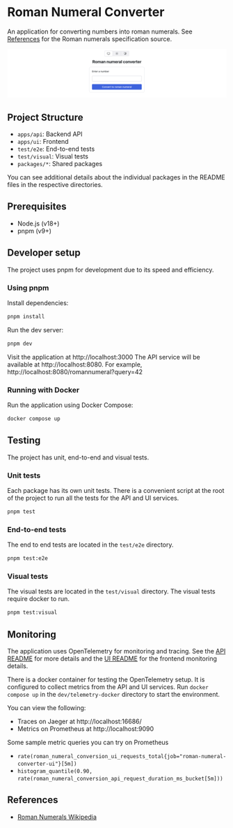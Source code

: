 # Roman Numeral Converter

An application for converting numbers into roman numerals. See [References](#references) for the Roman numerals specification source.

![Roman Numeral Converter App Screenshot](./screenshot.png)

## Project Structure

- `apps/api`: Backend API
- `apps/ui`: Frontend
- `test/e2e`: End-to-end tests
- `test/visual`: Visual tests
- `packages/*`: Shared packages

You can see additional details about the individual packages in the README files in the respective directories.

## Prerequisites

- Node.js (v18+)
- pnpm (v9+)

## Developer setup

The project uses pnpm for development due to its speed and efficiency.

### Using pnpm
Install dependencies:

```bash
pnpm install
```

Run the dev server:

```bash
pnpm dev
``` 

Visit the application at http://localhost:3000
The API service will be available at http://localhost:8080. For example, http://localhost:8080/romannumeral?query=42

### Running with Docker

Run the application using Docker Compose:

```bash
docker compose up
```

## Testing

The project has unit, end-to-end and visual tests.

### Unit tests

Each package has its own unit tests. There is a convenient script at the root of the project to run all the tests for the API and UI services.

```bash
pnpm test
```

### End-to-end tests

The end to end tests are located in the `test/e2e` directory. 

```bash
pnpm test:e2e
```

### Visual tests

The visual tests are located in the `test/visual` directory. The visual tests require docker to run.

```bash
pnpm test:visual
```

## Monitoring

The application uses OpenTelemetry for monitoring and tracing. See the [API README](./apps/api/README.md) for more details and the [UI README](./apps/ui/README.md) for the frontend monitoring details.

There is a docker container for testing the OpenTelemetry setup. It is configured to collect metrics from the API and UI services.
Run `docker compose up` in the `dev/telemetry-docker` directory to start the environment.

You can view the following:
- Traces on Jaeger at http://localhost:16686/
- Metrics on Prometheus at http://localhost:9090

Some sample metric queries you can try on Prometheus
- `rate(roman_numeral_conversion_ui_requests_total{job="roman-numeral-converter-ui"}[5m])`
- `histogram_quantile(0.90, rate(roman_numeral_conversion_api_request_duration_ms_bucket[5m]))`

## References
- [Roman Numerals Wikipedia](https://en.wikipedia.org/wiki/Roman_numerals)
